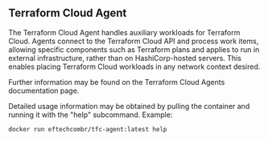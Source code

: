 ## Terraform Cloud Agent ##

The Terraform Cloud Agent handles auxiliary workloads for Terraform Cloud. Agents connect to the Terraform Cloud API and process work items, allowing specific components such as Terraform plans and applies to run in external infrastructure, rather than on HashiCorp-hosted servers. This enables placing Terraform Cloud workloads in any network context desired.

Further information may be found on the Terraform Cloud Agents documentation page.

Detailed usage information may be obtained by pulling the container and running it with the "help" subcommand. Example:


    docker run eftechcombr/tfc-agent:latest help